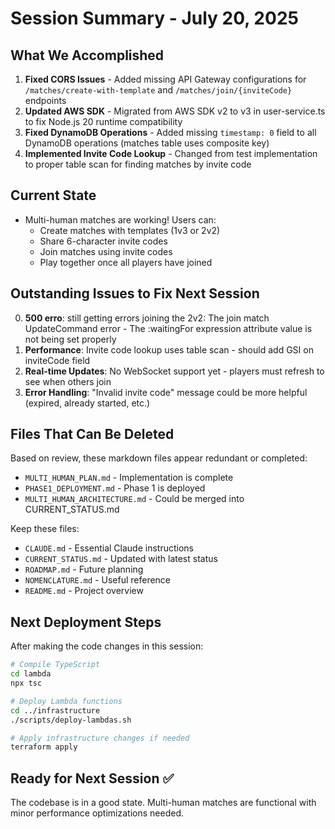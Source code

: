 # Session Summary - July 20, 2025

## What We Accomplished

1. **Fixed CORS Issues** - Added missing API Gateway configurations for `/matches/create-with-template` and `/matches/join/{inviteCode}` endpoints
2. **Updated AWS SDK** - Migrated from AWS SDK v2 to v3 in user-service.ts to fix Node.js 20 runtime compatibility
3. **Fixed DynamoDB Operations** - Added missing `timestamp: 0` field to all DynamoDB operations (matches table uses composite key)
4. **Implemented Invite Code Lookup** - Changed from test implementation to proper table scan for finding matches by invite code

## Current State

- Multi-human matches are working! Users can:
  - Create matches with templates (1v3 or 2v2)
  - Share 6-character invite codes
  - Join matches using invite codes
  - Play together once all players have joined

## Outstanding Issues to Fix Next Session

0. **500 erro**: still getting errors joining the 2v2: The join match UpdateCommand error - The :waitingFor expression attribute value is not being set properly
1. **Performance**: Invite code lookup uses table scan - should add GSI on inviteCode field
2. **Real-time Updates**: No WebSocket support yet - players must refresh to see when others join
3. **Error Handling**: "Invalid invite code" message could be more helpful (expired, already started, etc.)

## Files That Can Be Deleted

Based on review, these markdown files appear redundant or completed:

- `MULTI_HUMAN_PLAN.md` - Implementation is complete
- `PHASE1_DEPLOYMENT.md` - Phase 1 is deployed
- `MULTI_HUMAN_ARCHITECTURE.md` - Could be merged into CURRENT_STATUS.md

Keep these files:

- `CLAUDE.md` - Essential Claude instructions
- `CURRENT_STATUS.md` - Updated with latest status
- `ROADMAP.md` - Future planning
- `NOMENCLATURE.md` - Useful reference
- `README.md` - Project overview

## Next Deployment Steps

After making the code changes in this session:

```bash
# Compile TypeScript
cd lambda
npx tsc

# Deploy Lambda functions
cd ../infrastructure
./scripts/deploy-lambdas.sh

# Apply infrastructure changes if needed
terraform apply
```

## Ready for Next Session ✅

The codebase is in a good state. Multi-human matches are functional with minor performance optimizations needed.
